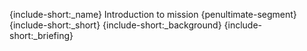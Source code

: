 {include-short:_name}
Introduction to mission {penultimate-segment}
{include-short:_short}
{include-short:_background}
{include-short:_briefing}